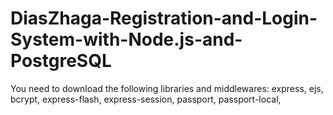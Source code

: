 # DiasZhaga-Registration-and-Login-System-with-Node.js-and-PostgreSQL
You need to download the following libraries and middlewares: 
express,
ejs,
bcrypt,
express-flash,
express-session,
passport,
passport-local,
